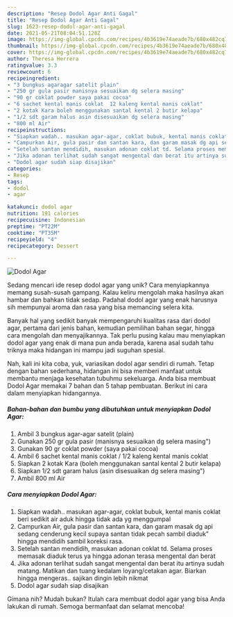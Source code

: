 ```yaml
---
description: "Resep Dodol Agar Anti Gagal"
title: "Resep Dodol Agar Anti Gagal"
slug: 1623-resep-dodol-agar-anti-gagal
date: 2021-05-21T08:04:51.128Z
image: https://img-global.cpcdn.com/recipes/4b3619e74aeade7b/680x482cq70/dodol-agar-foto-resep-utama.jpg
thumbnail: https://img-global.cpcdn.com/recipes/4b3619e74aeade7b/680x482cq70/dodol-agar-foto-resep-utama.jpg
cover: https://img-global.cpcdn.com/recipes/4b3619e74aeade7b/680x482cq70/dodol-agar-foto-resep-utama.jpg
author: Theresa Herrera
ratingvalue: 3.3
reviewcount: 6
recipeingredient:
- "3 bungkus agaragar satelit plain"
- "250 gr gula pasir manisnya sesuaikan dg selera masing"
- "90 gr coklat powder saya pakai cocoa"
- "6 sachet kental manis coklat  12 kaleng kental manis coklat"
- "2 kotak Kara boleh menggunakan santal kental 2 butir kelapa"
- "1/2 sdt garam halus asin disesuaikan dg selera masing"
- "800 ml Air"
recipeinstructions:
- "Siapkan wadah.. masukan agar-agar, coklat bubuk, kental manis coklat beri sedikit air aduk hingga tidak ada yg menggumpal"
- "Campurkan Air, gula pasir dan santan kara, dan garam masak dg api sedang cenderung kecil supaya santan tidak pecah sambil diaduk&#34; hingga mendidih sambil koreksi rasa."
- "Setelah santan mendidih, masukan adonan coklat td. Selama proses memasak diaduk terus ya hingga adonan terasa mengental dan berat"
- "Jika adonan terlihat sudah sangat mengental dan berat itu artinya sudah matang. Matikan dan tuang kedalam loyang/cetakan agar. Biarkan hingga mengeras.. sajikan dingin lebih nikmat"
- "Dodol agar sudah siap disajikan"
categories:
- Resep
tags:
- dodol
- agar

katakunci: dodol agar 
nutrition: 191 calories
recipecuisine: Indonesian
preptime: "PT22M"
cooktime: "PT35M"
recipeyield: "4"
recipecategory: Dessert

---
```



![Dodol Agar](https://img-global.cpcdn.com/recipes/4b3619e74aeade7b/680x482cq70/dodol-agar-foto-resep-utama.jpg)

Sedang mencari ide resep dodol agar yang unik? Cara menyiapkannya memang susah-susah gampang. Kalau keliru mengolah maka hasilnya akan hambar dan bahkan tidak sedap. Padahal dodol agar yang enak harusnya sih mempunyai aroma dan rasa yang bisa memancing selera kita.

Banyak hal yang sedikit banyak mempengaruhi kualitas rasa dari dodol agar, pertama dari jenis bahan, kemudian pemilihan bahan segar, hingga cara mengolah dan menyajikannya. Tak perlu pusing kalau mau menyiapkan dodol agar yang enak di mana pun anda berada, karena asal sudah tahu triknya maka hidangan ini mampu jadi suguhan spesial.




Nah, kali ini kita coba, yuk, variasikan dodol agar sendiri di rumah. Tetap dengan bahan sederhana, hidangan ini bisa memberi manfaat untuk membantu menjaga kesehatan tubuhmu sekeluarga. Anda bisa membuat Dodol Agar memakai 7 bahan dan 5 tahap pembuatan. Berikut ini cara dalam menyiapkan hidangannya.

<!--inarticleads1-->

##### Bahan-bahan dan bumbu yang dibutuhkan untuk menyiapkan Dodol Agar:

1. Ambil 3 bungkus agar-agar satelit (plain)
1. Gunakan 250 gr gula pasir (manisnya sesuaikan dg selera masing&#34;)
1. Gunakan 90 gr coklat powder (saya pakai cocoa)
1. Ambil 6 sachet kental manis coklat / 1/2 kaleng kental manis coklat
1. Siapkan 2 kotak Kara (boleh menggunakan santal kental 2 butir kelapa)
1. Siapkan 1/2 sdt garam halus (asin disesuaikan dg selera masing&#34;)
1. Ambil 800 ml Air




<!--inarticleads2-->

##### Cara menyiapkan Dodol Agar:

1. Siapkan wadah.. masukan agar-agar, coklat bubuk, kental manis coklat beri sedikit air aduk hingga tidak ada yg menggumpal
1. Campurkan Air, gula pasir dan santan kara, dan garam masak dg api sedang cenderung kecil supaya santan tidak pecah sambil diaduk&#34; hingga mendidih sambil koreksi rasa.
1. Setelah santan mendidih, masukan adonan coklat td. Selama proses memasak diaduk terus ya hingga adonan terasa mengental dan berat
1. Jika adonan terlihat sudah sangat mengental dan berat itu artinya sudah matang. Matikan dan tuang kedalam loyang/cetakan agar. Biarkan hingga mengeras.. sajikan dingin lebih nikmat
1. Dodol agar sudah siap disajikan




Gimana nih? Mudah bukan? Itulah cara membuat dodol agar yang bisa Anda lakukan di rumah. Semoga bermanfaat dan selamat mencoba!
